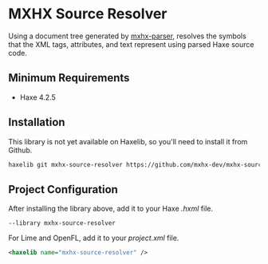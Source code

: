 # MXHX Source Resolver

Using a document tree generated by [mxhx-parser](https://github.com/mxhx-dev/mxhx-parser), resolves the symbols that the XML tags, attributes, and text represent using parsed Haxe source code.

## Minimum Requirements

- Haxe 4.2.5

## Installation

This library is not yet available on Haxelib, so you'll need to install it from Github.

```sh
haxelib git mxhx-source-resolver https://github.com/mxhx-dev/mxhx-source-resolver.git
```

## Project Configuration

After installing the library above, add it to your Haxe _.hxml_ file.

```hxml
--library mxhx-source-resolver
```

For Lime and OpenFL, add it to your _project.xml_ file.

```xml
<haxelib name="mxhx-source-resolver" />
```
